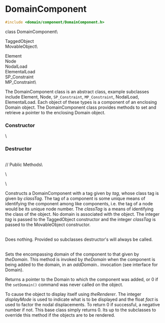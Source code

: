 
# DomainComponent 

```cpp
#include <domain/component/DomainComponent.h>
```

class DomainComponent\

TaggedObject\
MovableObject\

Element\
Node\
NodalLoad\
ElementalLoad\
SP_Constraint\
MP_Constraint\

The DomainComponent class is an abstract class, example subclasses
include Element, Node, `SP_Constraint`, `MP_Constraint`, NodalLoad,
ElementalLoad. Each object of these types is a component of an enclosing
Domain object. The DomainComponent class provides methods to set and
retrieve a pointer to the enclosing Domain object.

### Constructor

\
### Destructor

\
// Public Methods\

\

\

Constructs a DomainComponent with a tag given by *tag*, whose class tag
is given by *classTag*. The tag of a component is some unique means of
identifying the component among like components, i.e. the tag of a node
would be its unique node number. The *classTag* is a means of
identifying the class of the object. No domain is associated with the
object. The integer *tag* is passed to the TaggedObject constructor and
the integer *classTag* is passed to the MovableObject constructor.

\
Does nothing. Provided so subclasses destructor's will always be
called.

\
Sets the encompassing domain of the component to that given by
*theDomain*. This method is invoked by *theDomain* when the component is
being added to the domain, in an *addDomain..* invocation (see interface
for Domain).

Returns a pointer to the Domain to which the component was added, or $0$
if the `setDomain()` command was never called on the object.

To cause the object to display itself using *theRenderer*. The integer
*displayMode* is used to indicate what is to be displayed and the float
*fact* is used to factor the nodal displacements. To return $0$ if
successful, a negative number if not. This base class simply returns
$0$. Its up to the subclasses to override this method if the objects are
to be rendered.
